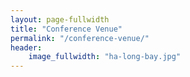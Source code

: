 ```yaml
---
layout: page-fullwidth
title: "Conference Venue"
permalink: "/conference-venue/"
header:
    image_fullwidth: "ha-long-bay.jpg"
---
```


